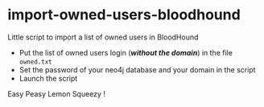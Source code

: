 # import-owned-users-bloodhound

Little script to import a list of owned users in BloodHound

- Put the list of owned users login (***without the domain***) in the file `owned.txt`
- Set the password of your neo4j database and your domain in the script
- Launch the script

Easy Peasy Lemon Squeezy !
